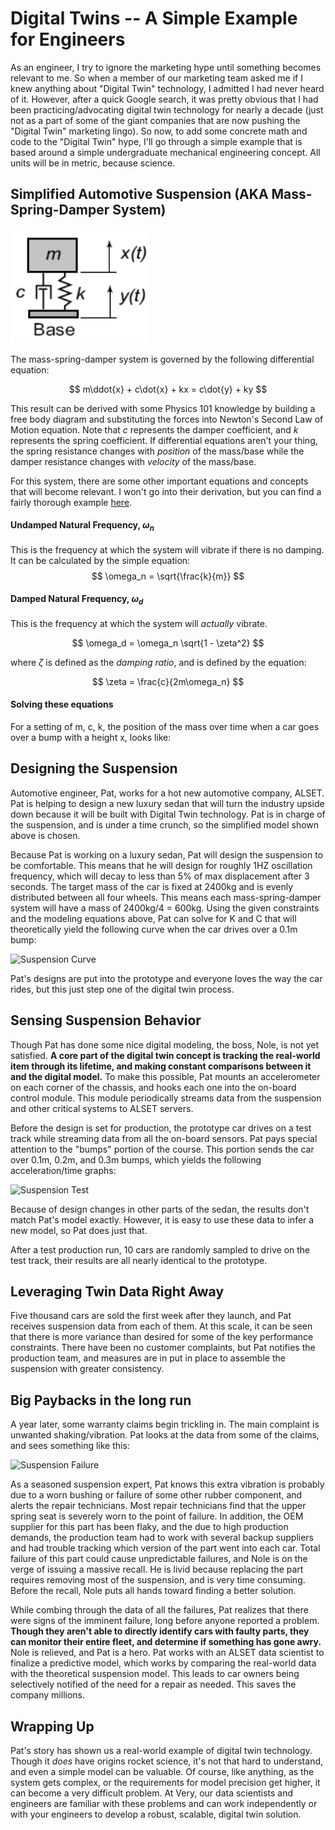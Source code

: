 # Digital Twins -- A Simple Example for Engineers

As an engineer, I try to ignore the marketing hype until something becomes
relevant to me.  So when a member of our marketing team asked me if I knew
anything about "Digital Twin" technology, I admitted I had never heard of it.
However, after a quick Google search, it was pretty obvious that I had been
practicing/advocating digital twin technology for nearly a decade (just not as a
part of some of the giant companies that are now pushing the "Digital Twin"
marketing lingo).  So now, to add some concrete math and code to the "Digital
Twin" hype, I'll go through a simple example that is based around a simple
undergraduate mechanical engineering concept.  All units will be in metric,
because science.

## Simplified Automotive Suspension (AKA Mass-Spring-Damper System)

![MSD System](./images/msd_system.png)

The mass-spring-damper system is governed by the
following differential equation:


$$ m\ddot{x} + c\dot{x} + kx = c\dot{y} + ky $$


This result can be derived with some Physics 101 knowledge by building a free
body diagram and substituting the forces into Newton's Second Law of Motion
equation. Note that $c$ represents the damper coefficient, and $k$ represents
the spring coefficient.  If differential equations aren't your thing, the spring
resistance changes with _position_ of the mass/base while the damper resistance
changes with _velocity_ of the mass/base.

For this system, there are some other important equations and concepts that will
become relevant.  I won't go into their derivation, but you can find a fairly
thorough example
[here](http://pioneer.netserv.chula.ac.th/~anopdana/263/ch34.pdf).

#### Undamped Natural Frequency, $\omega_n$
This is the frequency at which the system will vibrate if there is no damping.
It can be calculated by the simple equation:
$$ \omega_n = \sqrt{\frac{k}{m}} $$

#### Damped Natural Frequency, $\omega_d$
This is the frequency at which the system will _actually_ vibrate.

$$ \omega_d = \omega_n \sqrt{1 - \zeta^2} $$

where $\zeta$ is defined as the _damping ratio_, and is defined by the equation:

$$ \zeta = \frac{c}{2m\omega_n} $$

#### Solving these equations
For a setting of m, c, k, the position of the mass over time when a car goes
over a bump with a height x, looks like:



## Designing the Suspension
Automotive engineer, Pat, works for a hot new automotive company, ALSET.  Pat is
helping to design a new luxury sedan that will turn the industry upside down
because it will be built with Digital Twin technology.  Pat is in charge of the
suspension, and is under a time crunch, so the simplified model shown above is
chosen.

Because Pat is working on a luxury sedan, Pat will design the suspension to be
comfortable. This means that he will design for roughly 1HZ oscillation
frequency, which will decay to less than 5% of max displacement after 3 seconds.
The target mass of the car is fixed at 2400kg and is evenly distributed between
all four wheels.  This means each mass-spring-damper system will have a mass of
2400kg/4 = 600kg.  Using the given constraints and the modeling equations above,
Pat can solve for K and C that will theoretically yield the following curve when
the car drives over a 0.1m bump:

![Suspension Curve](./images/suspension_curve.png)

Pat's designs are put into the prototype and everyone loves the way the car
rides, but this just step one of the digital twin process.

## Sensing Suspension Behavior
Though Pat has done some nice digital modeling, the boss, Nole, is not yet
satisfied.  **A core part of the digital twin concept is tracking the real-world
item through its lifetime, and making constant comparisons between it and the
digital model.**  To make this possible, Pat mounts an accelerometer on each
corner of the chassis, and hooks each one into the on-board control module.  This
module periodically streams data from the suspension and other critical systems
to ALSET servers.

Before the design is set for production, the prototype car drives on a test
track while streaming data from all the on-board sensors.  Pat pays special
attention to the "bumps" portion of the course. This portion sends the car over
0.1m, 0.2m, and 0.3m bumps, which yields the following acceleration/time graphs:

![Suspension Test](./images/suspension_test.png)

Because of design changes in other parts of the sedan, the results don't match
Pat's model exactly.  However, it is easy to use these data to infer a new
model, so Pat does just that.

After a test production run, 10 cars are randomly sampled to drive on the test
track, their results are all nearly identical to the prototype.

## Leveraging Twin Data Right Away
Five thousand cars are sold the first week after they launch, and Pat receives
suspension data from each of them. At this scale, it can be seen that there is
more variance than desired for some of the key performance constraints.  There
have been no customer complaints, but Pat notifies the production team, and
measures are in put in place to assemble the suspension with greater
consistency.

## Big Paybacks in the long run
A year later, some warranty claims begin trickling in.  The main complaint is
unwanted shaking/vibration.  Pat looks at the data from some of the claims, and
sees something like this:

![Suspension Failure](./images/suspension_failure.png)

As a seasoned suspension expert, Pat knows this extra vibration is probably due
to a worn bushing or failure of some other rubber component, and alerts the
repair technicians.  Most repair technicians find that the upper spring seat is
severely worn to the point of failure.   In addition, the OEM supplier for this
part has been flaky, and the due to high production demands, the production team
had to work with several backup suppliers and had trouble tracking which version
of the part went into each car.  Total failure of this part could cause
unpredictable failures, and Nole is on the verge of issuing a massive recall.
He is livid because replacing the part requires removing most of the suspension,
and is very time consuming.  Before the recall, Nole puts all hands toward
finding a better solution.

While combing through the data of all the failures, Pat realizes that there were
signs of the imminent failure, long before anyone reported a problem.  **Though
they aren't able to directly identify cars with faulty parts, they can monitor
their entire fleet, and determine if something has gone awry.** Nole is
relieved, and Pat is a hero.  Pat works with an ALSET data scientist to finalize
a predictive model, which works by comparing the real-world data with the
theoretical suspension model.  This leads to car owners being selectively
notified of the need for a repair as needed.  This saves the company millions.

## Wrapping Up

Pat's story has shown us a real-world example of digital twin technology.
Though it _does_ have origins rocket science, it's not that hard to understand,
and even a simple model can be valuable.  Of course, like anything, as the
system gets complex, or the requirements for model precision get higher, it can
become a very difficult problem.  At Very, our data scientists and engineers are
familiar with these problems and can work independently or with your engineers
to develop a robust, scalable, digital twin solution.
